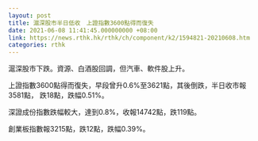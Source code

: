 ```yaml
---
layout: post
title: 滬深股市半日低收　上證指數3600點得而復失
date: 2021-06-08 11:41:45.000000000 +08:00
link: https://news.rthk.hk/rthk/ch/component/k2/1594821-20210608.htm
categories: rthk
---
```


滬深股市下跌。資源、白酒股回調，但汽車、軟件股上升。

上證指數3600點得而復失，早段曾升0.6%至3621點，其後倒跌，半日收市報3581點， 跌18點，跌幅0.51%。

深證成份指數跌幅較大，達到0.8%，收報14742點，跌119點。

創業板指數報3215點，跌12點，跌幅0.39%。
